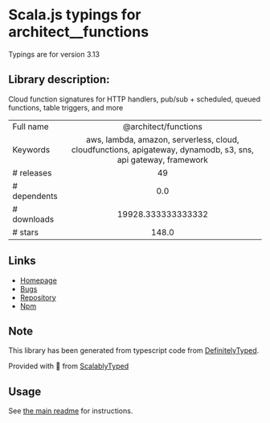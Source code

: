 
# Scala.js typings for architect__functions

Typings are for version 3.13

## Library description:
Cloud function signatures for HTTP handlers, pub/sub + scheduled, queued functions, table triggers, and more

|                    |                 |
| ------------------ | :-------------: |
| Full name          | @architect/functions |
| Keywords           | aws, lambda, amazon, serverless, cloud, cloudfunctions, apigateway, dynamodb, s3, sns, api gateway, framework |
| # releases         | 49 |
| # dependents       | 0.0 |
| # downloads        | 19928.333333333332 |
| # stars            | 148.0 |

## Links
- [Homepage](https://github.com/architect/functions)
- [Bugs](https://github.com/architect/functions/issues)
- [Repository](https://github.com/architect/functions)
- [Npm](https://www.npmjs.com/package/%40architect%2Ffunctions)
    


## Note
This library has been generated from typescript code from [DefinitelyTyped](https://definitelytyped.org).

Provided with :purple_heart: from [ScalablyTyped](https://github.com/oyvindberg/ScalablyTyped)

## Usage
See [the main readme](../../readme.md) for instructions.


